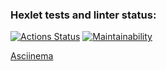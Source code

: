 ### Hexlet tests and linter status:
[![Actions Status](https://github.com/chuykovas/frontend-project-44/workflows/hexlet-check/badge.svg)](https://github.com/chuykovas/frontend-project-44/actions)
[![Maintainability](https://api.codeclimate.com/v1/badges/5f1bf8b9546c0335e2b3/maintainability)](https://codeclimate.com/github/chuykovas/frontend-project-44/maintainability)

[Asciinema](https://asciinema.org/a/J39BWttmblgGRnfAMiTRISYci)
